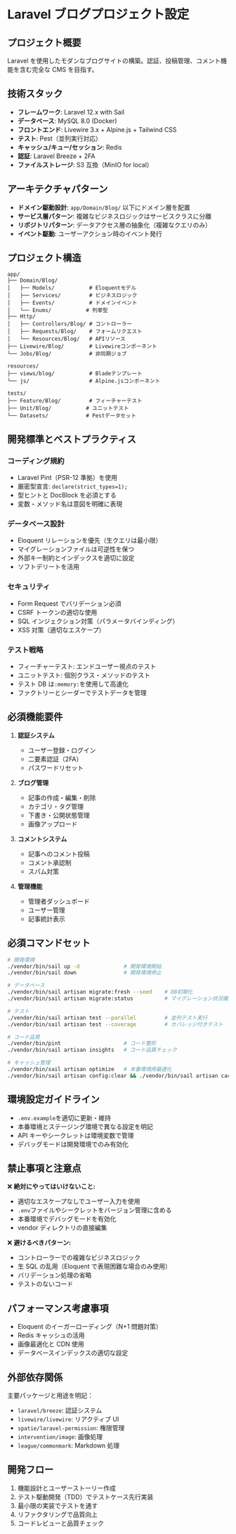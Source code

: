 # Laravel ブログプロジェクト設定

## プロジェクト概要

Laravel を使用したモダンなブログサイトの構築。認証、投稿管理、コメント機能を含む完全な CMS を目指す。

## 技術スタック

-   **フレームワーク**: Laravel 12.x with Sail
-   **データベース**: MySQL 8.0 (Docker)
-   **フロントエンド**: Livewire 3.x + Alpine.js + Tailwind CSS
-   **テスト**: Pest（並列実行対応）
-   **キャッシュ/キュー/セッション**: Redis
-   **認証**: Laravel Breeze + 2FA
-   **ファイルストレージ**: S3 互換（MinIO for local）

## アーキテクチャパターン

-   **ドメイン駆動設計**: `app/Domain/Blog/` 以下にドメイン層を配置
-   **サービス層パターン**: 複雑なビジネスロジックはサービスクラスに分離
-   **リポジトリパターン**: データアクセス層の抽象化（複雑なクエリのみ）
-   **イベント駆動**: ユーザーアクション時のイベント発行

## プロジェクト構造

```
app/
├── Domain/Blog/
│   ├── Models/           # Eloquentモデル
│   ├── Services/         # ビジネスロジック
│   ├── Events/           # ドメインイベント
│   └── Enums/           # 列挙型
├── Http/
│   ├── Controllers/Blog/ # コントローラー
│   ├── Requests/Blog/    # フォームリクエスト
│   └── Resources/Blog/   # APIリソース
├── Livewire/Blog/        # Livewireコンポーネント
└── Jobs/Blog/            # 非同期ジョブ

resources/
├── views/blog/           # Bladeテンプレート
└── js/                   # Alpine.jsコンポーネント

tests/
├── Feature/Blog/         # フィーチャーテスト
├── Unit/Blog/           # ユニットテスト
└── Datasets/            # Pestデータセット
```

## 開発標準とベストプラクティス

### コーディング規約

-   Laravel Pint（PSR-12 準拠）を使用
-   厳密型宣言: `declare(strict_types=1);`
-   型ヒントと DocBlock を必須とする
-   変数・メソッド名は意図を明確に表現

### データベース設計

-   Eloquent リレーションを優先（生クエリは最小限）
-   マイグレーションファイルは可逆性を保つ
-   外部キー制約とインデックスを適切に設定
-   ソフトデリートを活用

### セキュリティ

-   Form Request でバリデーション必須
-   CSRF トークンの適切な使用
-   SQL インジェクション対策（パラメータバインディング）
-   XSS 対策（適切なエスケープ）

### テスト戦略

-   フィーチャーテスト: エンドユーザー視点のテスト
-   ユニットテスト: 個別クラス・メソッドのテスト
-   テスト DB は`:memory:`を使用して高速化
-   ファクトリーとシーダーでテストデータを管理

## 必須機能要件

1. **認証システム**

    - ユーザー登録・ログイン
    - 二要素認証（2FA）
    - パスワードリセット

2. **ブログ管理**

    - 記事の作成・編集・削除
    - カテゴリ・タグ管理
    - 下書き・公開状態管理
    - 画像アップロード

3. **コメントシステム**

    - 記事へのコメント投稿
    - コメント承認制
    - スパム対策

4. **管理機能**
    - 管理者ダッシュボード
    - ユーザー管理
    - 記事統計表示

## 必須コマンドセット

```bash
# 開発環境
./vendor/bin/sail up -d              # 開発環境開始
./vendor/bin/sail down               # 開発環境停止

# データベース
./vendor/bin/sail artisan migrate:fresh --seed    # DB初期化
./vendor/bin/sail artisan migrate:status          # マイグレーション状況確認

# テスト
./vendor/bin/sail artisan test --parallel         # 並列テスト実行
./vendor/bin/sail artisan test --coverage         # カバレッジ付きテスト

# コード品質
./vendor/bin/pint                    # コード整形
./vendor/bin/sail artisan insights   # コード品質チェック

# キャッシュ管理
./vendor/bin/sail artisan optimize   # 本番環境用最適化
./vendor/bin/sail artisan config:clear && ./vendor/bin/sail artisan cache:clear  # キャッシュクリア
```

## 環境設定ガイドライン

-   `.env.example`を適切に更新・維持
-   本番環境とステージング環境で異なる設定を明記
-   API キーやシークレットは環境変数で管理
-   デバッグモードは開発環境でのみ有効化

## 禁止事項と注意点

❌ **絶対にやってはいけないこと:**

-   適切なエスケープなしでユーザー入力を使用
-   `.env`ファイルやシークレットをバージョン管理に含める
-   本番環境でデバッグモードを有効化
-   vendor ディレクトリの直接編集

❌ **避けるべきパターン:**

-   コントローラーでの複雑なビジネスロジック
-   生 SQL の乱用（Eloquent で表現困難な場合のみ使用）
-   バリデーション処理の省略
-   テストのないコード

## パフォーマンス考慮事項

-   Eloquent のイーガーローディング（N+1 問題対策）
-   Redis キャッシュの活用
-   画像最適化と CDN 使用
-   データベースインデックスの適切な設定

## 外部依存関係

主要パッケージと用途を明記：

-   `laravel/breeze`: 認証システム
-   `livewire/livewire`: リアクティブ UI
-   `spatie/laravel-permission`: 権限管理
-   `intervention/image`: 画像処理
-   `league/commonmark`: Markdown 処理

## 開発フロー

1. 機能設計とユーザーストーリー作成
2. テスト駆動開発（TDD）でテストケース先行実装
3. 最小限の実装でテストを通す
4. リファクタリングで品質向上
5. コードレビューと品質チェック
